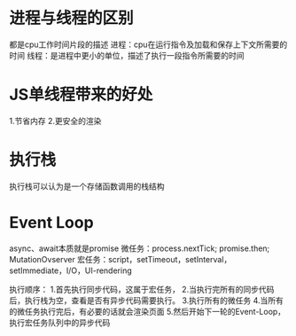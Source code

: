# 进程与线程的区别
  都是cpu工作时间片段的描述
  进程：cpu在运行指令及加载和保存上下文所需要的时间
  线程：是进程中更小的单位，描述了执行一段指令所需要的时间

# JS单线程带来的好处
  1.节省内存    2.更安全的渲染

# 执行栈
  执行栈可以认为是一个存储函数调用的栈结构

# Event Loop
 async、await本质就是promise
  微任务：process.nextTick; promise.then; MutationOvserver
  宏任务：script，setTimeout，setInterval，setImmediate，I/O，UI-rendering

  执行顺序：
    1.首先执行同步代码，这属于宏任务，
    2.当执行完所有的同步代码后，执行栈为空，查看是否有异步代码需要执行。
    3.执行所有的微任务
    4.当所有的微任务执行完后，有必要的话就会渲染页面
    5.然后开始下一轮的Event-Loop，执行宏任务队列中的异步代码
